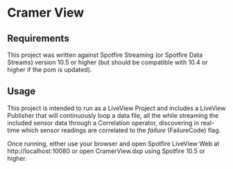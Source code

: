 # Cramer View

## Requirements

This project was written against Spotfire Streaming (or Spotfire Data Streams) version 10.5 or higher (but should be compatible
with 10.4 or higher if the pom is updated).

## Usage

This project is intended to run as a LiveView Project and includes a LiveView Publisher that will continuously loop a data file, all
the while streaming the included sensor data through a Correlation operator, discovering in real-time which sensor readings are
correlated to the _failure_ (FailureCode) flag.
 
Once running, either use your browser and open Spotfire LiveView Web at http://localhost:10080 or open CramerView.dxp using Spotfire
10.5 or higher.
 